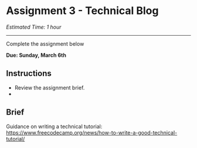 # Assignment 3 - Technical Blog

*Estimated Time: 1 hour* 

---

<aside>


Complete the assignment below

</aside>

**Due: Sunday, March 6th**

## Instructions

- Review the assignment brief.
- 

## Brief


Guidance on writing a technical tutorial: https://www.freecodecamp.org/news/how-to-write-a-good-technical-tutorial/
